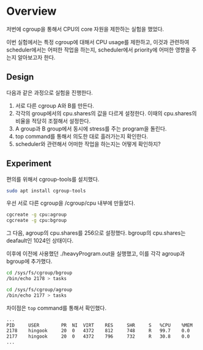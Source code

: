 # Overview
저번에 cgroup을 통해서 CPU의 core 자원을 제한하는 실험을 했었다.
  
이번 실험에서는 특정 cgroup에 대해서 CPU usage를 제한하고, 이것과 관련하여 scheduler에서는 어떠한 작업을 하는지, scheduler에서 priority에 어떠한 영향을 주는지 알아보고자 한다.

## Design
다음과 같은 과정으로 실험을 진행한다.

1. 서로 다른 cgroup A와 B를 만든다.
2. 각각의 group에서의 cpu.shares의 값을 다르게 설정한다. 이때의 cpu.shares의 비율을 적당히 조절해서 설정한다.
3. A group과 B group에서 동시에 stress를 주는 program을 돌린다.
4. top command를 통해서 의도한 대로 흘러가는지 확인한다.
5. scheduler와 관련해서 어떠한 작업을 하는지는 어떻게 확인하지?

## Experiment
편의를 위해서 cgroup-tools를 설치했다.

``` bash
sudo apt install cgroup-tools
```

우선 서로 다른 cgroup을 /cgroup/cpu 내부에 만들었다.

``` bash
cgcreate -g cpu:agroup
cgcreate -g cpu:bgroup
```

그 다음, agroup의 cpu.shares를 256으로 설정했다. bgroup의 cpu.shares는 deafault인 1024인 상태이다.

이후에 이전에 사용했던 ./heavyProgram.out을 실행했고, 이를 각각 agroup과 bgroup에 추가했다.

``` bash
cd /sys/fs/cgroup/bgroup
/bin/echo 2178 > tasks

cd /sys/fs/cgroup/agroup
/bin/echo 2177 > tasks
```

차이점은 `top` command를 통해서 확인했다.

``` bash
...
PID     USER        PR  NI  VIRT    RES     SHR     S   %CPU    %MEM    TIME+       COMMAND
2178    hingook     20  0   4372    812     748     R   99.7    0.0     0:45.39     heavyProgram.out
2177    hingook     20  0   4372    796     732     R   30.8    0.0     0:37.78     heavyProgram.out
...
```